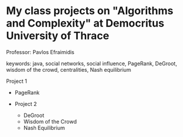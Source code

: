 # My class projects on "Algorithms and Complexity" at Democritus University of Thrace
Professor: Pavlos Efraimidis

keywords: java, social networks, social influence, PageRank, DeGroot, wisdom of the crowd, centralities, Nash equilibrium

Project 1
  * PageRank

* Project 2
  * DeGroot
  * Wisdom of the Crowd
  * Nash Equilibrium
